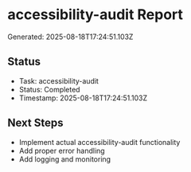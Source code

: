 # accessibility-audit Report

Generated: 2025-08-18T17:24:51.103Z

## Status
- Task: accessibility-audit
- Status: Completed
- Timestamp: 2025-08-18T17:24:51.103Z

## Next Steps
- Implement actual accessibility-audit functionality
- Add proper error handling
- Add logging and monitoring
